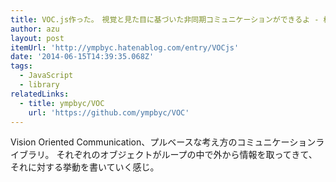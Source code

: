 ```yaml
---
title: VOC.js作った。　視覚と見た目に基づいた非同期コミュニケーションができるよ - 標高+1m
author: azu
layout: post
itemUrl: 'http://ympbyc.hatenablog.com/entry/VOCjs'
date: '2014-06-15T14:39:35.068Z'
tags:
  - JavaScript
  - library
relatedLinks:
  - title: ympbyc/VOC
    url: 'https://github.com/ympbyc/VOC'
---
```

Vision Oriented Communication、プルベースな考え方のコミュニケーションライブラリ。
それぞれのオブジェクトがループの中で外から情報を取ってきて、それに対する挙動を書いていく感じ。
